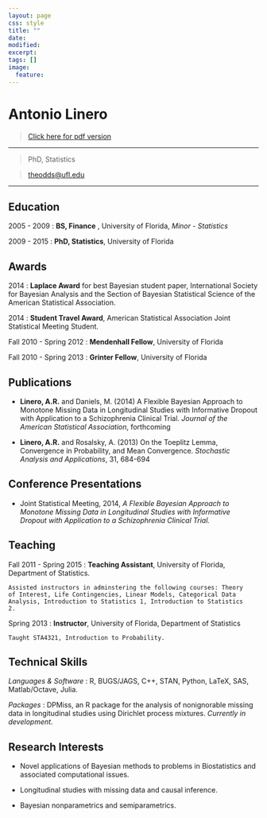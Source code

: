 ```yaml
---
layout: page
css: style
title: ""
date: 
modified:
excerpt:
tags: []
image:
  feature:
---
```




<!-- [//]: # (pandoc --standalone -c resume-master/stylepdf.css --from markdown --to html -o CV.html CV.rmd) -->
<!-- [//]: # (pandoc --standalone --from markdown --to latex -o CV.tex CV.rmd) -->
<!-- [//]: # (http://blog.chmd.fr/editing-a-cv-in-markdown-with-pandoc.html) -->
<!-- [//]: # (wkhtmltopdf) -->

# Antonio Linero

> [Click here for pdf version](/cv/CV.pdf)

----

> PhD, Statistics

> theodds@ufl.edu

----

## Education

2005 - 2009
:   **BS, Finance** ,
    University of Florida,
    *Minor - Statistics*

2009 - 2015
:   **PhD, Statistics**, 
    University of Florida


## Awards

2014
:   **Laplace Award** for best Bayesian student paper, International
    Society for Bayesian Analysis and the Section of Bayesian
    Statistical Science of the American Statistical Association. <!--
    , for *A Flexible Bayesian Approach to -->
    <!-- Monotone Missing Data in Longitudinal Studies with Informative -->
    <!-- Dropout* -->


2014 
:   **Student Travel Award**, American Statistical Association Joint
    Statistical Meeting Student.<!--  *A Flexible Bayesian -->
    <!-- Approach to Monotone Missing Data in Longitudinal Studies with -->
    <!-- Informative Dropout* -->

Fall 2010 - Spring 2012
:   **Mendenhall Fellow**, University of Florida

Fall 2010 - Spring 2013
:   **Grinter Fellow**, University of Florida


## Publications

<div class="hangingindent"> </div>

- **Linero, A.R.** and Daniels, M. (2014) A Flexible Bayesian Approach
  to Monotone Missing Data in Longitudinal Studies with Informative
  Dropout with Application to a Schizophrenia Clinical
  Trial. <em>Journal of the American Statistical Association</em>,
  forthcoming

- **Linero, A.R.** and Rosalsky, A. (2013) On the Toeplitz Lemma,
  Convergence in Probability, and Mean Convergence. <em>Stochastic
  Analysis and Applications</em>, 31, 684-694

<!-- ## Working Papers -->

## Conference Presentations

<!-- ### Topic Contributed -->

<div class="hangingindent"> </div>

- Joint Statistical Meeting, 2014, *A Flexible Bayesian Approach to
	Monotone Missing Data in Longitudinal Studies with Informative
	Dropout with Application to a Schizophrenia Clinical Trial.*

## Teaching

Fall 2011 - Spring 2015
:   **Teaching Assistant**, University of Florida, Department of
    Statistics.

    Assisted instructors in adminstering the following courses: Theory
    of Interest, Life Contingencies, Linear Models, Categorical Data
    Analysis, Introduction to Statistics 1, Introduction to Statistics
    2.

Spring 2013
:   **Instructor**, University of Florida, Department of Statistics
    
    Taught STA4321, Introduction to Probability.

Technical Skills
--------------------

*Languages & Software*
:   R, BUGS/JAGS, C++, STAN, Python, LaTeX, SAS, Matlab/Octave, Julia.

*Packages*
:   DPMiss, an R package for the analysis of nonignorable missing data
    in longitudinal studies using Dirichlet process
    mixtures. *Currently in development*.

## Research Interests

- Novel applications of Bayesian methods to problems in Biostatistics
  and associated computational issues.

- Longitudinal studies with missing data and causal inference.

- Bayesian nonparametrics and semiparametrics.

<!-- ## References -->

<!-- - Mike Daniels -->
<!-- - Hani Doss -->
